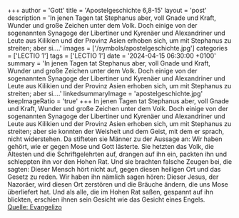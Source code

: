 +++
author = 'Gott'
title = 'Apostelgeschichte 6,8-15'
layout = 'post'
description = 'In jenen Tagen tat Stephanus aber, voll Gnade und Kraft, Wunder und große Zeichen unter dem Volk. Doch einige von der sogenannten Synagoge der Libertiner und Kyrenäer und Alexandriner und Leute aus Kilikien und der Provinz Asien erhoben sich, um mit Stephanus zu streiten; aber si....'
images = ['/symbols/apostelgeschichte.jpg']
categories = ['LECTIO 1']
tags = ['LECTIO 1']
date = '2024-04-15 06:30:00 +0100'
summary = 'In jenen Tagen tat Stephanus aber, voll Gnade und Kraft, Wunder und große Zeichen unter dem Volk. Doch einige von der sogenannten Synagoge der Libertiner und Kyrenäer und Alexandriner und Leute aus Kilikien und der Provinz Asien erhoben sich, um mit Stephanus zu streiten; aber si....'
linkedsummaryImage = 'apostelgeschichte.jpg'
keepImageRatio = 'true'
+++
In jenen Tagen tat Stephanus aber, voll Gnade und Kraft, Wunder und große Zeichen unter dem Volk.
Doch einige von der sogenannten Synagoge der Libertiner und Kyrenäer und Alexandriner und Leute aus Kilikien und der Provinz Asien erhoben sich, um mit Stephanus zu streiten;
aber sie konnten der Weisheit und dem Geist, mit dem er sprach, nicht widerstehen.<!--more-->
Da stifteten sie Männer zu der Aussage an: Wir haben gehört, wie er gegen Mose und Gott lästerte.
Sie hetzten das Volk, die Ältesten und die Schriftgelehrten auf, drangen auf ihn ein, packten ihn und schleppten ihn vor den Hohen Rat.
Und sie brachten falsche Zeugen bei, die sagten: Dieser Mensch hört nicht auf, gegen diesen heiligen Ort und das Gesetz zu reden.
Wir haben ihn nämlich sagen hören: Dieser Jesus, der Nazoräer, wird diesen Ort zerstören und die Bräuche ändern, die uns Mose überliefert hat.
Und als alle, die im Hohen Rat saßen, gespannt auf ihn blickten, erschien ihnen sein Gesicht wie das Gesicht eines Engels.<br> [Quelle: Evangelizo](https://evangeliumtagfuertag.org/DE/gospel)